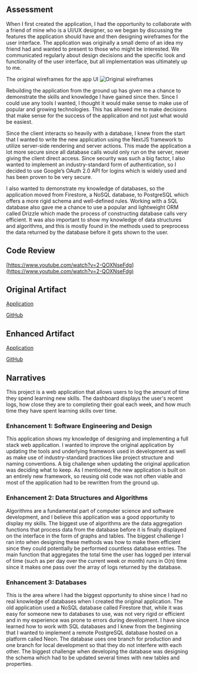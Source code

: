## Assessment

When I first created the application, I had the opportunity to collaborate with a friend of mine who is a UI/UX designer, so we began by discussing the features the application should have and then designing wireframes for the user interface. The application was originally a small demo of an idea my friend had and wanted to present to those who might be interested. We communicated regularly about design decisions and the specific look and functionality of the user interface, but all implementation was ultimately up to me. 

The original wireframes for the app UI
![Original wireframes](https://github.com/user-attachments/assets/950033ba-4579-47c9-b2d3-7369634a18f6)

Rebuilding the application from the ground up has given me a chance to demonstrate the skills and knowledge I have gained since then. Since I could use any tools I wanted, I thought it would make sense to make use of popular and growing technologies. This has allowed me to make decisions that make sense for the success of the application and not just what would be easiest.  

Since the client interacts so heavily with a database, I knew from the start that I wanted to write the new application using the NextJS framework to utilize server-side rendering and server actions. This made the application a lot more secure since all database calls would only run on the server, never giving the client direct access. Since security was such a big factor, I also wanted to implement an industry-standard form of authentication, so I decided to use Google’s OAuth 2.0 API for logins which is widely used and has been proven to be very secure. 

I also wanted to demonstrate my knowledge of databases, so the application moved from Firestore, a NoSQL database, to PostgreSQL which offers a more rigid schema and well-defined rules. Working with a SQL database also gave me a chance to use a popular and lightweight ORM called Drizzle which made the process of constructing database calls very efficient. It was also important to show my knowledge of data structures and algorithms, and this is mostly found in the methods used to preprocess the data returned by the database before it gets shown to the user.

## Code Review
[https://www.youtube.com/watch?v=2-QOXNseFdg](https://www.youtube.com/watch?v=2-QOXNseFdg)

## Original Artifact
[Application](https://skill-chronicle.web.app)

[GitHub](https://github.com/CollinBrennan/skill-chronicle)

## Enhanced Artifact
[Application](https://skill-chronicle-23pr.vercel.app)

[GitHub](https://github.com/CollinBrennan/skillchronicle)

## Narratives 

This project is a web application that allows users to log the amount of time they spend learning new skills. The dashboard displays the user's recent logs, how close they are to completing their goal each week, and how much time they have spent learning skills over time. 

### Enhancement 1: Software Engineering and Design 

This application shows my knowledge of designing and implementing a full stack web application. I wanted to improve the original application by updating the tools and underlying framework used in development as well as make use of industry-standard practices like project structure and naming conventions. A big challenge when updating the original application was deciding what to keep. As I mentioned, the new application is built on an entirely new framework, so reusing old code was not often viable and most of the application had to be rewritten from the ground up. 

### Enhancement 2: Data Structures and Algorithms 

Algorithms are a fundamental part of computer science and software development, and I believe this application was a good opportunity to display my skills. The biggest use of algorithms are the data aggregation functions that process data from the database before it is finally displayed on the interface in the form of graphs and tables. The biggest challenge I ran into when designing these methods was how to make them efficient since they could potentially be performed countless database entries. The main function that aggregates the total time the user has logged per interval of time (such as per day over the current week or month) runs in O(n) time since it makes one pass over the array of logs returned by the database. 

### Enhancement 3: Databases 

This is the area where I had the biggest opportunity to shine since I had no real knowledge of databases when I created the original application. The old application used a NoSQL database called Firestore that, while it was easy for someone new to databases to use, was not very rigid or efficient and in my experience was prone to errors during development. I have since learned how to work with SQL databases and I knew from the beginning that I wanted to implement a remote PostgreSQL database hosted on a platform called Neon. The database uses one branch for production and one branch for local development so that they do not interfere with each other. The biggest challenge when developing the database was designing the schema which had to be updated several times with new tables and properties. 
